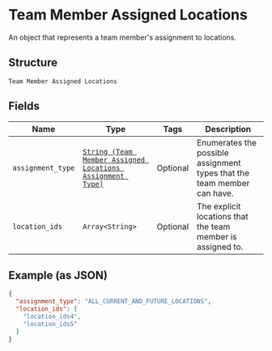 
# Team Member Assigned Locations

An object that represents a team member's assignment to locations.

## Structure

`Team Member Assigned Locations`

## Fields

| Name | Type | Tags | Description |
|  --- | --- | --- | --- |
| `assignment_type` | [`String (Team Member Assigned Locations Assignment Type)`](../../doc/models/team-member-assigned-locations-assignment-type.md) | Optional | Enumerates the possible assignment types that the team member can have. |
| `location_ids` | `Array<String>` | Optional | The explicit locations that the team member is assigned to. |

## Example (as JSON)

```json
{
  "assignment_type": "ALL_CURRENT_AND_FUTURE_LOCATIONS",
  "location_ids": [
    "location_ids4",
    "location_ids5"
  ]
}
```


